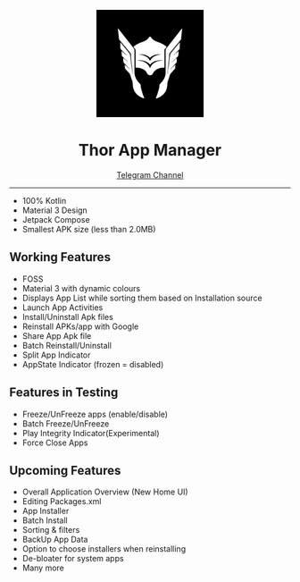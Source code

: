
<p align="center">
  <img src="app/src/main/thor_icon-playstore.png" alt="Thor Logo" height="192dp">
</p>


<h1 align="center">Thor App Manager</h1>

<p align="center">
  <a href="https://t.me/thorAppDev">Telegram Channel</a>
</p>


---

* 100% Kotlin 
* Material 3 Design 
* Jetpack Compose
* Smallest APK size (less than 2.0MB)

## Working Features
- FOSS
- Material 3 with dynamic colours
- Displays App List while sorting them based on Installation source
- Launch App Activities
- Install/Uninstall Apk files
- Reinstall APKs/app with Google
- Share App Apk file
- Batch Reinstall/Uninstall
- Split App Indicator
- AppState Indicator (frozen = disabled)

## Features in Testing
- Freeze/UnFreeze apps (enable/disable)
- Batch Freeze/UnFreeze
- Play Integrity Indicator(Experimental)
- Force Close Apps

## Upcoming Features
- Overall Application Overview (New Home UI)
- Editing Packages.xml 
- App Installer
- Batch Install
- Sorting & filters
- BackUp App Data
- Option to choose installers when reinstalling
- De-bloater for system apps
- Many more
